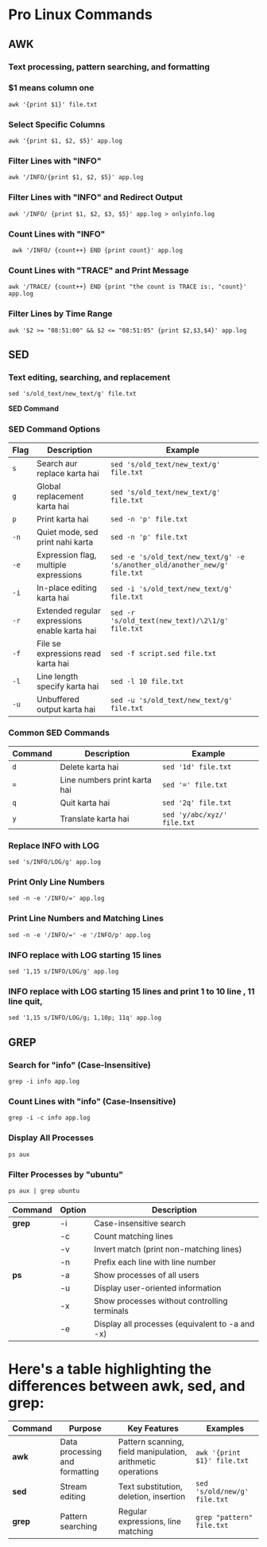 # Pro Linux Commands


## AWK
### Text processing, pattern searching, and formatting
### $1 means column one 
``` awk '{print $1}' file.txt ```

### Select Specific Columns
``` awk '{print $1, $2, $5}' app.log ```

### Filter Lines with "INFO"
``` awk '/INFO/{print $1, $2, $5}' app.log  ```

### Filter Lines with "INFO" and Redirect Output
``` awk '/INFO/ {print $1, $2, $3, $5}' app.log > onlyinfo.log ```

### Count Lines with "INFO"
```  awk '/INFO/ {count++} END {print count}' app.log ```

### Count Lines with "TRACE" and Print Message
``` awk '/TRACE/ {count++} END {print "the count is TRACE is:, "count}' app.log ```

### Filter Lines by Time Range
``` awk '$2 >= "08:51:00" && $2 <= "08:51:05" {print $2,$3,$4}' app.log ```

## SED
### Text editing, searching, and replacement
``` sed 's/old_text/new_text/g' file.txt ```

**SED Command**

### SED Command Options


| Flag | Description | Example |
| --- | --- | --- |
| `s` | Search aur replace karta hai | `sed 's/old_text/new_text/g' file.txt` |
| `g` | Global replacement karta hai | `sed 's/old_text/new_text/g' file.txt` |
| `p` | Print karta hai | `sed -n 'p' file.txt` |
| `-n` | Quiet mode, sed print nahi karta | `sed -n 'p' file.txt` |
| `-e` | Expression flag, multiple expressions | `sed -e 's/old_text/new_text/g' -e 's/another_old/another_new/g' file.txt` |
| `-i` | In-place editing karta hai | `sed -i 's/old_text/new_text/g' file.txt` |
| `-r` | Extended regular expressions enable karta hai | `sed -r 's/old_text(new_text)/\2\1/g' file.txt` |
| `-f` | File se expressions read karta hai | `sed -f script.sed file.txt` |
| `-l` | Line length specify karta hai | `sed -l 10 file.txt` |
| `-u` | Unbuffered output karta hai | `sed -u 's/old_text/new_text/g' file.txt` |


### Common SED Commands


| Command | Description | Example |
| --- | --- | --- |
| `d` | Delete karta hai | `sed '1d' file.txt` |
| `=` | Line numbers print karta hai | `sed '=' file.txt` |
| `q` | Quit karta hai | `sed '2q' file.txt` |
| `y` | Translate karta hai | `sed 'y/abc/xyz/' file.txt` |


### Replace INFO with LOG
``` sed 's/INFO/LOG/g' app.log ```

### Print Only Line Numbers
``` sed -n -e '/INFO/=' app.log ```

### Print Line Numbers and Matching Lines
``` sed -n -e '/INFO/=' -e '/INFO/p' app.log ```

### INFO replace with LOG starting 15 lines
``` sed '1,15 s/INFO/LOG/g' app.log ``` 

### INFO replace with LOG starting 15 lines and print 1 to 10 line , 11 line quit, 
```sed '1,15 s/INFO/LOG/g; 1,10p; 11q' app.log```



## GREP
### Search for "info" (Case-Insensitive)
```grep -i info app.log```

### Count Lines with "info" (Case-Insensitive)
```grep -i -c info app.log```

### Display All Processes
``` ps aux ```

### Filter Processes by "ubuntu"
``` ps aux | grep ubuntu ```

| Command | Option | Description |
| --- | --- | --- |
| **grep** | -i | Case-insensitive search |
|  | -c | Count matching lines |
|  | -v | Invert match (print non-matching lines) |
|  | -n | Prefix each line with line number |
| **ps** | -a | Show processes of all users |
|  | -u | Display user-oriented information |
|  | -x | Show processes without controlling terminals |
|  | -e | Display all processes (equivalent to -a and -x) |


# Here's a table highlighting the differences between awk, sed, and grep:
| Command | Purpose | Key Features | Examples |
| --- | --- | --- | --- |
| **awk** | Data processing and formatting | Pattern scanning, field manipulation, arithmetic operations | `awk '{print $1}' file.txt` |
| **sed** | Stream editing | Text substitution, deletion, insertion | `sed 's/old/new/g' file.txt` |
| **grep** | Pattern searching | Regular expressions, line matching | `grep "pattern" file.txt` |